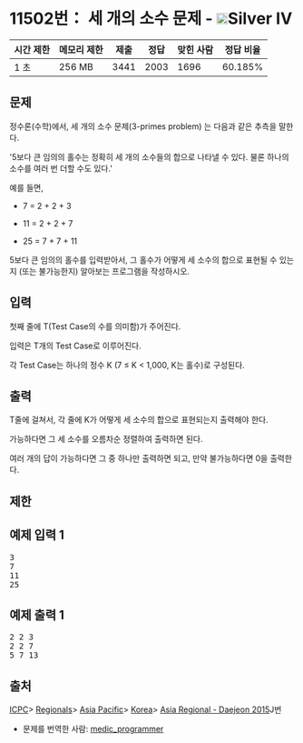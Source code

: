 # 11502번： 세 개의 소수 문제 - <img src="https://static.solved.ac/tier_small/7.svg" style="height:20px" />Silver IV


| 시간 제한 | 메모리 제한 | 제출 | 정답 | 맞힌 사람 | 정답 비율 |
| --- | --- | --- | --- | --- | --- |
| 1 초 | 256 MB | 3441 | 2003 | 1696 | 60.185% |


## 문제


정수론(수학)에서, 세 개의 소수 문제(3-primes problem) 는 다음과 같은 추측을 말한다.

'5보다 큰 임의의 홀수는 정확히 세 개의 소수들의 합으로 나타낼 수 있다. 물론 하나의 소수를 여러 번 더할 수도 있다.'

예를 들면,

- 7 = 2 + 2 + 3

- 11 = 2 + 2 + 7

- 25 = 7 + 7 + 11


5보다 큰 임의의 홀수를 입력받아서, 그 홀수가 어떻게 세 소수의 합으로 표현될 수 있는지 (또는 불가능한지) 알아보는 프로그램을 작성하시오.




## 입력


첫째 줄에 T(Test Case의 수를 의미함)가 주어진다.

입력은 T개의 Test Case로 이루어진다.

각 Test Case는 하나의 정수 K (7 ≤ K < 1,000, K는 홀수)로 구성된다.




## 출력


T줄에 걸쳐서, 각 줄에 K가 어떻게 세 소수의 합으로 표현되는지 출력해야 한다.

가능하다면 그 세 소수를 오름차순 정렬하여 출력하면 된다.

여러 개의 답이 가능하다면 그 중 하나만 출력하면 되고, 만약 불가능하다면 0을 출력한다.




## 제한




## 예제 입력 1


<pre>3
7
11
25
</pre>


## 예제 출력 1


<pre>2 2 3
2 2 7
5 7 13
</pre>






## 출처


[ICPC](/category/1)> [Regionals](/category/7)> [Asia Pacific](/category/42)> [Korea](/category/211)> [Asia Regional - Daejeon 2015](/category/detail/1413)J번
- 문제를 번역한 사람: [medic_programmer](/user/medic_programmer)




